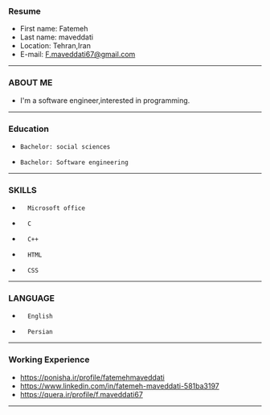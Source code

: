### Resume

+ First name: Fatemeh
+ Last name:  maveddati
+ Location:   Tehran,Iran
+ E-mail:     F.maveddati67@gmail.com 
---


### ABOUT ME

+ I'm a software engineer,interested in programming.
---


### Education

+     Bachelor: social sciences 
+     Bachelor: Software engineering
---


### SKILLS

+       Microsoft office
+       C
+       C++
+       HTML
+       CSS
---

### LANGUAGE

+       English
+       Persian
---

### Working Experience
 
+ https://ponisha.ir/profile/fatemehmaveddati 
+ https://www.linkedin.com/in/fatemeh-maveddati-581ba3197
+ https://quera.ir/profile/f.maveddati67

---

